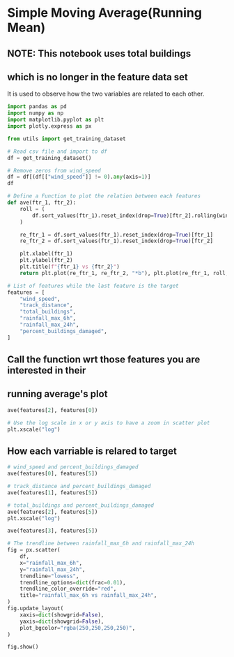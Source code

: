 # Simple Moving Average(Running Mean)

## NOTE: This notebook uses total buildings

## which is no longer in the feature data set

It is used to observe how the two variables are related to each other.

```python
import pandas as pd
import numpy as np
import matplotlib.pyplot as plt
import plotly.express as px

from utils import get_training_dataset
```

```python
# Read csv file and import to df
df = get_training_dataset()
```

```python
# Remove zeros from wind_speed
df = df[(df[["wind_speed"]] != 0).any(axis=1)]
df
```

```python
# Define a Function to plot the relation between each features
def ave(ftr_1, ftr_2):
    roll = (
        df.sort_values(ftr_1).reset_index(drop=True)[ftr_2].rolling(window=500).mean()
    )

    re_ftr_1 = df.sort_values(ftr_1).reset_index(drop=True)[ftr_1]
    re_ftr_2 = df.sort_values(ftr_1).reset_index(drop=True)[ftr_2]

    plt.xlabel(ftr_1)
    plt.ylabel(ftr_2)
    plt.title(f"{ftr_1} vs {ftr_2}")
    return plt.plot(re_ftr_1, re_ftr_2, "*b"), plt.plot(re_ftr_1, roll, "r")
```

```python
# List of features while the last feature is the target
features = [
    "wind_speed",
    "track_distance",
    "total_buildings",
    "rainfall_max_6h",
    "rainfall_max_24h",
    "percent_buildings_damaged",
]
```

## Call the function wrt those features you are interested in their

## running average's plot

```python
ave(features[2], features[0])

# Use the log scale in x or y axis to have a zoom in scatter plot
plt.xscale("log")
```

## How each varriable is relared to target

```python
# wind_speed and percent_buildings_damaged
ave(features[0], features[5])
```

```python
# track_distance and percent_buildings_damaged
ave(features[1], features[5])
```

```python
# total_buildings and percent_buildings_damaged
ave(features[2], features[5])
plt.xscale("log")
```

```python
ave(features[3], features[5])
```

```python
# The trendline between rainfall_max_6h and rainfall_max_24h
fig = px.scatter(
    df,
    x="rainfall_max_6h",
    y="rainfall_max_24h",
    trendline="lowess",
    trendline_options=dict(frac=0.01),
    trendline_color_override="red",
    title="rainfall_max_6h vs rainfall_max_24h",
)
fig.update_layout(
    xaxis=dict(showgrid=False),
    yaxis=dict(showgrid=False),
    plot_bgcolor="rgba(250,250,250,250)",
)

fig.show()
```
